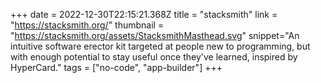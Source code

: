 +++
date = 2022-12-30T22:15:21.368Z
title = "stacksmith"
link = "https://stacksmith.org/"
thumbnail = "https://stacksmith.org/assets/StacksmithMasthead.svg"
snippet="An intuitive software erector kit targeted at people new to programming, but with enough potential to stay useful once they've learned, inspired by HyperCard."
tags = ["no-code", "app-builder"]
+++
